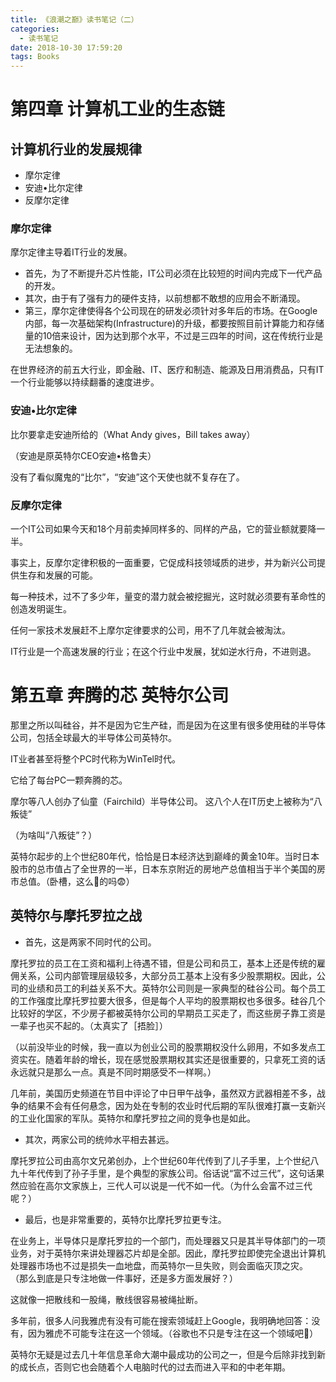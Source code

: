 ```yaml
---
title: 《浪潮之巅》读书笔记（二）
categories:
  - 读书笔记
date: 2018-10-30 17:59:20
tags: Books
---
```


<!-- more -->

# 第四章 计算机工业的生态链

## 计算机行业的发展规律

- 摩尔定律
- 安迪•比尔定律
- 反摩尔定律

### 摩尔定律

摩尔定律主导着IT行业的发展。

* 首先，为了不断提升芯片性能，IT公司必须在比较短的时间内完成下一代产品的开发。
* 其次，由于有了强有力的硬件支持，以前想都不敢想的应用会不断涌现。
* 第三，摩尔定律使得各个公司现在的研发必须针对多年后的市场。在Google内部，每一次基础架构(Infrastructure)的升级，都要按照目前计算能力和存储量的10倍来设计，因为达到那个水平，不过是三四年的时间，这在传统行业是无法想象的。

在世界经济的前五大行业，即金融、IT、医疗和制造、能源及日用消费品，只有IT一个行业能够以持续翻番的速度进步。

### 安迪•比尔定律

比尔要拿走安迪所给的（What Andy gives，Bill takes away）

（安迪是原英特尔CEO安迪•格鲁夫）

没有了看似魔鬼的“比尔”，“安迪”这个天使也就不复存在了。

### 反摩尔定律

一个IT公司如果今天和18个月前卖掉同样多的、同样的产品，它的营业额就要降一半。

事实上，反摩尔定律积极的一面重要，它促成科技领域质的进步，并为新兴公司提供生存和发展的可能。

每一种技术，过不了多少年，量变的潜力就会被挖掘光，这时就必须要有革命性的创造发明诞生。

任何一家技术发展赶不上摩尔定律要求的公司，用不了几年就会被淘汰。

IT行业是一个高速发展的行业；在这个行业中发展，犹如逆水行舟，不进则退。

# 第五章 奔腾的芯 英特尔公司

那里之所以叫硅谷，并不是因为它生产硅，而是因为在这里有很多使用硅的半导体公司，包括全球最大的半导体公司英特尔。

IT业者甚至将整个PC时代称为WinTel时代。

它给了每台PC一颗奔腾的芯。

摩尔等八人创办了仙童（Fairchild）半导体公司。
这八个人在IT历史上被称为“八叛徒”

（为啥叫“八叛徒”？）

英特尔起步的上个世纪80年代，恰恰是日本经济达到巅峰的黄金10年。当时日本股市的总市值占了全世界的一半，日本东京附近的房地产总值相当于半个美国的房市总值。（卧槽，这么🐂的吗😨）

## 英特尔与摩托罗拉之战

* 首先，这是两家不同时代的公司。

摩托罗拉的员工在工资和福利上待遇不错，但是公司和员工，基本上还是传统的雇佣关系，公司内部管理层级较多，大部分员工基本上没有多少股票期权。因此，公司的业绩和员工的利益关系不大。英特尔公司则是一家典型的硅谷公司。每个员工的工作强度比摩托罗拉要大很多，但是每个人平均的股票期权也多很多。硅谷几个比较好的学区，不少房子都被英特尔公司的早期员工买走了，而这些房子靠工资是一辈子也买不起的。（太真实了［捂脸］）

（以前没毕业的时候，我一直以为创业公司的股票期权没什么卵用，不如多发点工资实在。随着年龄的增长，现在感觉股票期权其实还是很重要的，只拿死工资的话永远就只是那么一点。真是不同时期感受不一样啊。）

几年前，美国历史频道在节目中评论了中日甲午战争，虽然双方武器相差不多，战争的结果不会有任何悬念，因为处在专制的农业时代后期的军队很难打赢一支新兴的工业化国家的军队。英特尔和摩托罗拉之间的竞争也是如此。

* 其次，两家公司的统帅水平相去甚远。

摩托罗拉公司由高尔文兄弟创办，上个世纪60年代传到了儿子手里，上个世纪八九十年代传到了孙子手里，是个典型的家族公司。俗话说“富不过三代”，这句话果然应验在高尔文家族上，三代人可以说是一代不如一代。（为什么会富不过三代呢？）

* 最后，也是非常重要的，英特尔比摩托罗拉更专注。

在业务上，半导体只是摩托罗拉的一个部门，而处理器又只是其半导体部门的一项业务，对于英特尔来讲处理器芯片却是全部。因此，摩托罗拉即使完全退出计算机处理器市场也不过是损失一血地盘，而英特尔一旦失败，则会面临灭顶之灾。
（那么到底是只专注地做一件事好，还是多方面发展好？）

这就像一把散线和一股绳，散线很容易被绳扯断。

多年前，很多人问我雅虎有没有可能在搜索领域赶上Google，我明确地回答：没有，因为雅虎不可能专注在这一个领域。（谷歌也不只是专注在这一个领域吧🤔️）

英特尔无疑是过去几十年信息革命大潮中最成功的公司之一，但是今后除非找到新的成长点，否则它也会随着个人电脑时代的过去而进入平和的中老年期。